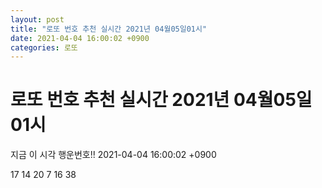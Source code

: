 ```yaml
---
layout: post
title: "로또 번호 추천 실시간 2021년 04월05일01시"
date: 2021-04-04 16:00:02 +0900
categories: 로또
---
```


# 로또 번호 추천 실시간 2021년 04월05일01시

지금 이 시각 행운번호!! 2021-04-04 16:00:02 +0900

 17  14  20  7  16  38 

